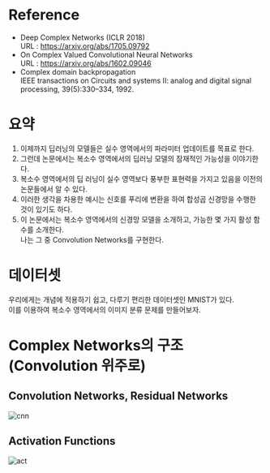 # Reference  
- Deep Complex Networks (ICLR 2018)  
  URL : https://arxiv.org/abs/1705.09792  
- On Complex Valued Convolutional Neural Networks  
  URL : https://arxiv.org/abs/1602.09046  
- Complex domain backpropagation  
  IEEE transactions on Circuits and systems II: analog and digital signal processing, 39(5):330–334, 1992.  
  
# 요약  
1. 이제까지 딥러닝의 모델들은 실수 영역에서의 파라미터 업데이트를 목표로 한다.  
2. 그런데 논문에서는 복소수 영역에서의 딥러닝 모델의 잠재적인 가능성을 이야기한다.  
3. 복소수 영역에서의 딥 러닝이 실수 영역보다 풍부한 표현력을 가지고 있음을 이전의 논문들에서 알 수 있다.  
4. 이러한 생각을 차용한 예시는 신호를 푸리에 변환을 하여 합성곱 신경망을 수행한 것이 있기도 하다.  
5. 이 논문에서는 복소수 영역에서의 신경망 모델을 소개하고, 가능한 몇 가지 활성 함수를 소개한다.  
나는 그 중 Convolution Networks를 구현한다. 
  
# 데이터셋  
우리에게는 개념에 적용하기 쉽고, 다루기 편리한 데이터셋인 MNIST가 있다.  
이를 이용하여 복소수 영역에서의 이미지 분류 문제를 만들어보자.  

# Complex Networks의 구조 (Convolution 위주로)  
## Convolution Networks, Residual Networks  
![cnn](https://github.com/Doyosae/Deep_Complex_Networks/blob/master/images/architect1.PNG)  
## Activation Functions  
![act](https://github.com/Doyosae/Deep_Complex_Networks/blob/master/images/activation1.PNG)  
